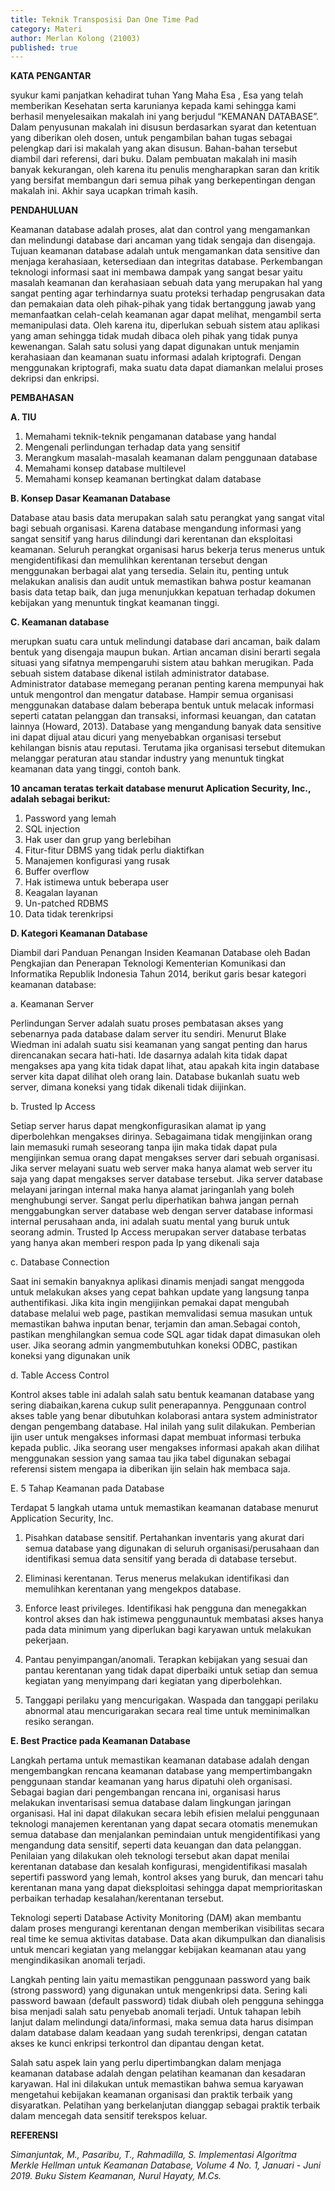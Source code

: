 ```yaml
---
title: Teknik Transposisi Dan One Time Pad
category: Materi
author: Merlan Kolong (21003)
published: true
---
```

**KATA PENGANTAR**

syukur kami panjatkan kehadirat tuhan Yang Maha Esa ,  Esa yang telah memberikan Kesehatan serta karunianya kepada kami sehingga kami berhasil menyelesaikan makalah ini yang berjudul “KEMANAN DATABASE”. Dalam penyusunan makalah ini disusun berdasarkan syarat dan ketentuan yang diberikan oleh dosen, untuk pengambilan bahan tugas sebagai pelengkap dari isi makalah yang akan disusun. Bahan-bahan tersebut diambil dari referensi, dari buku. Dalam pembuatan makalah ini masih banyak kekurangan, oleh karena itu penulis mengharapkan saran dan kritik yang bersifat membangun dari semua pihak yang berkepentingan dengan makalah ini. Akhir saya ucapkan trimah kasih.  

**PENDAHULUAN**

Keamanan database adalah proses, alat dan control yang mengamankan dan melindungi database dari ancaman yang tidak sengaja dan disengaja. Tujuan keamanan database adalah untuk mengamankan data sensitive dan menjaga kerahasiaan, ketersediaan dan integritas database. Perkembangan teknologi informasi saat ini membawa dampak yang sangat besar yaitu masalah keamanan dan kerahasiaan sebuah data yang merupakan hal yang sangat penting agar terhindarnya suatu proteksi terhadap pengrusakan data dan pemakaian data oleh pihak-pihak yang tidak bertanggung jawab yang memanfaatkan celah-celah keamanan agar dapat melihat, mengambil serta memanipulasi data. Oleh karena itu, diperlukan sebuah sistem atau aplikasi yang aman sehingga tidak mudah dibaca oleh pihak yang tidak punya kewenangan. Salah satu solusi yang dapat digunakan untuk menjamin kerahasiaan dan keamanan suatu informasi adalah kriptografi. Dengan menggunakan kriptografi, maka suatu data dapat diamankan melalui proses dekripsi dan enkripsi.

**PEMBAHASAN**

**A. TIU**
 1) Memahami teknik-teknik pengamanan database yang handal
 2) Mengenali perlindungan terhadap data yang sensitif 
3) Merangkum masalah-masalah keamanan dalam penggunaan database
 4) Memahami konsep database multilevel
 5) Memahami konsep keamanan bertingkat dalam database 

**B. Konsep Dasar Keamanan Database**

Database atau basis data merupakan salah satu perangkat yang sangat vital bagi sebuah organisasi. Karena database mengandung informasi yang sangat sensitif yang harus dilindungi dari kerentanan dan eksploitasi keamanan. Seluruh perangkat organisasi harus bekerja terus menerus untuk mengidentifikasi dan memulihkan kerentanan tersebut dengan menggunakan berbagai alat yang tersedia. Selain itu, penting untuk melakukan analisis dan audit untuk memastikan bahwa postur keamanan basis data tetap baik, dan juga menunjukkan kepatuan terhadap dokumen kebijakan yang menuntuk tingkat keamanan tinggi.

**C. Keamanan database**

merupkan suatu cara untuk melindungi database dari ancaman, baik dalam bentuk yang disengaja maupun bukan. Artian ancaman disini berarti segala situasi yang sifatnya mempengaruhi sistem atau bahkan merugikan. Pada sebuah sistem database dikenal istilah administrator database. Administrator database memegang peranan penting karena mempunyai hak untuk mengontrol dan mengatur database. 
Hampir semua organisasi menggunakan database dalam beberapa bentuk untuk melacak informasi seperti catatan pelanggan dan transaksi, informasi keuangan, dan catatan lainnya (Howard, 2013). Database yang mengandung banyak data sensitive ini dapat dijual atau dicuri yang menyebabkan organisasi tersebut kehilangan bisnis atau reputasi. Terutama jika organisasi tersebut ditemukan melanggar peraturan atau standar industry yang menuntuk tingkat keamanan data yang tinggi, contoh bank. 

**10 ancaman teratas terkait database menurut Aplication Security, Inc., adalah sebagai berikut:** 

1. Password yang lemah 
2. SQL injection 
3. Hak user dan grup yang berlebihan 
4. Fitur-fitur DBMS yang tidak perlu diaktifkan 
5. Manajemen konfigurasi yang rusak
6. Buffer overflow 
7. Hak istimewa untuk beberapa user 
8. Keagalan layanan 
9. Un-patched RDBMS 
10. Data tidak terenkripsi
    
 **D. Kategori Keamanan Database**

 Diambil dari Panduan Penangan Insiden Keamanan Database oleh Badan Pengkajian dan Penerapan Teknologi Kementerian Komunikasi dan Informatika Republik Indonesia Tahun 2014, berikut garis besar kategori keamanan database:
 
  a. Keamanan Server

Perlindungan Server adalah suatu proses pembatasan akses yang sebenarnya pada database dalam server itu sendiri. Menurut Blake Wiedman ini adalah suatu sisi keamanan yang sangat penting dan harus direncanakan secara hati-hati. Ide dasarnya adalah kita tidak dapat mengakses apa yang kita tidak dapat lihat, atau apakah kita ingin database server kita dapat dilihat oleh orang lain. Database bukanlah suatu web server, dimana koneksi yang tidak dikenali tidak diijinkan.

  b. Trusted Ip Access

Setiap server harus dapat mengkonfigurasikan alamat ip yang diperbolehkan mengakses dirinya. Sebagaimana tidak mengijinkan orang lain memasuki rumah seseorang tanpa ijin maka tidak dapat pula mengijinkan semua orang dapat mengakses server dari sebuah organisasi. Jika server melayani suatu web server maka hanya alamat web server itu saja yang dapat mengakses server database tersebut. Jika server database melayani jaringan internal maka hanya alamat jaringanlah yang boleh menghubungi server. Sangat perlu diperhatikan bahwa jangan pernah menggabungkan server database web dengan server database informasi internal perusahaan anda, ini adalah suatu mental yang buruk untuk seorang admin. Trusted Ip Access merupakan server database terbatas yang hanya akan memberi respon pada Ip yang dikenali saja

  c. Database Connection

Saat ini semakin banyaknya aplikasi dinamis menjadi sangat menggoda untuk melakukan akses yang cepat bahkan update yang langsung tanpa authentifikasi. Jika kita ingin mengijinkan pemakai dapat mengubah database melalui web page, pastikan memvalidasi semua masukan untuk memastikan bahwa inputan benar, terjamin dan aman.Sebagai contoh, pastikan menghilangkan semua code SQL agar tidak dapat dimasukan oleh user. Jika seorang admin yangmembutuhkan koneksi ODBC, pastikan koneksi yang digunakan unik

  d. Table Access Control
 
Kontrol akses table ini adalah salah satu bentuk keamanan database yang sering diabaikan,karena cukup sulit penerapannya. Penggunaan control akses table yang benar dibutuhkan kolaborasi antara system administrator dengan pengembang database. Hal inilah yang sulit dilakukan. Pemberian ijin user untuk mengakses informasi dapat membuat informasi terbuka kepada public. Jika seorang user mengakses informasi apakah akan dilihat menggunakan session yang samaa tau jika tabel digunakan sebagai referensi sistem mengapa ia diberikan ijin selain hak membaca saja.

 E. 5 Tahap Keamanan pada Database
 
Terdapat 5 langkah utama untuk memastikan keamanan database menurut Application Security, Inc.

1) Pisahkan database sensitif. Pertahankan inventaris yang akurat dari semua database yang digunakan di seluruh organisasi/perusahaan dan identifikasi semua data sensitif yang berada di database tersebut.
   
2) Eliminasi kerentanan. Terus menerus melakukan identifikasi dan memulihkan kerentanan yang mengekpos database.
   
3) Enforce least privileges. Identifikasi hak pengguna dan menegakkan kontrol akses dan hak istimewa penggunauntuk membatasi akses hanya pada data minimum yang diperlukan bagi karyawan untuk melakukan pekerjaan.
   
4) Pantau penyimpangan/anomali. Terapkan kebijakan yang sesuai dan pantau kerentanan yang tidak dapat diperbaiki untuk setiap dan semua kegiatan yang menyimpang dari kegiatan yang diperbolehkan.
    
5) Tanggapi perilaku yang mencurigakan. Waspada dan tanggapi perilaku abnormal atau mencurigarakan secara real time untuk meminimalkan resiko serangan.
     
**E. Best Practice pada Keamanan Database**

Langkah pertama untuk memastikan keamanan database adalah dengan mengembangkan rencana keamanan database yang mempertimbangakn penggunaan standar keamanan yang harus dipatuhi oleh organisasi. Sebagai bagian dari pengembangan rencana ini, organisasi harus melakukan inventarisasi semua database dalam lingkungan jaringan organisasi. Hal ini dapat dilakukan secara lebih efisien melalui penggunaan teknologi manajemen kerentanan yang dapat secara otomatis menemukan semua database dan menjalankan pemindaian untuk mengidentifikasi yang mengandung data sensitif, seperti data keuangan dan data pelanggan. Penilaian yang dilakukan oleh teknologi tersebut akan dapat menilai kerentanan database dan kesalah konfigurasi, mengidentifikasi masalah sepertifi password yang lemah, kontrol akses yang buruk, dan mencari tahu kerentanan mana yang dapat dieksploitasi sehingga dapat memprioritaskan perbaikan terhadap kesalahan/kerentanan tersebut. 

Teknologi seperti Database Activity Monitoring (DAM) akan membantu dalam proses mengurangi kerentanan dengan memberikan visibilitas secara real time ke semua aktivitas database. Data akan dikumpulkan dan dianalisis untuk mencari kegiatan yang melanggar kebijakan keamanan atau yang mengindikasikan anomali terjadi. 

Langkah penting lain yaitu memastikan penggunaan password yang baik (strong password) yang digunakan untuk mengenkripsi data. Sering kali password bawaan (default password) tidak diubah oleh pengguna sehingga bisa menjadi salah satu penyebab anomali terjadi. Untuk tahapan lebih lanjut dalam melindungi data/informasi, maka semua data harus disimpan dalam database dalam keadaan yang sudah terenkripsi, dengan catatan akses ke kunci enkripsi terkontrol dan dipantau dengan ketat. 

Salah satu aspek lain yang perlu dipertimbangkan dalam menjaga keamanan database adalah dengan pelatihan keamanan dan kesadaran karyawan. Hal ini dilakukan untuk memastikan bahwa semua karyawan mengetahui kebijakan keamanan organisasi dan praktik terbaik yang disyaratkan.  Pelatihan yang berkelanjutan dianggap sebagai praktik terbaik dalam mencegah data sensitif terekspos keluar.

**REFERENSI**

*Simanjuntak, M., Pasaribu, T., Rahmadilla, S. Implementasi Algoritma Merkle Hellman untuk Keamanan Database, Volume 4 No. 1, Januari - Juni 2019.
Buku Sistem Keamanan, Nurul Hayaty, M.Cs.*
